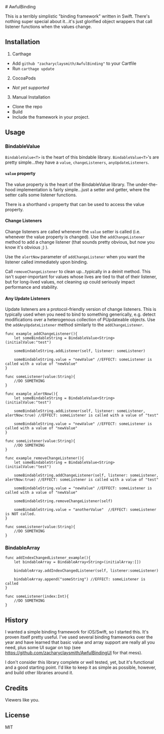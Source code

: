 <snippet>
<content>
# AwfulBinding

This is a terribly simplistic "binding framework" written in Swift. There's nothing super special about it...it's just glorified object wrappers that call listener functions when the values change.

## Installation

1. Carthage
  * Add `github "zacharyclaysmith/AwfulBinding"` to your Cartfile
  * Run `carthage update`
2. CocoaPods
  * *Not yet supported*
3. Manual Installation
  * Clone the repo
  * Build
  * Include the framework in your project.

## Usage

### BindableValue<T>

`BindableValue<T>` is the heart of this bindable library. `BindableValue<T>`'s are pretty simple...they have a `value`, `changeListeners`, `anyUpdateListeners`.

#### `value` property
The value property is the heart of the BindableValue library. The under-the-hood implementation is fairly simple...just a setter and getter, where the setter calls some listener functions.

There is a shorthand `v` property that can be used to access the value property.

#### Change Listeners
Change listeners are called whenever the `value` setter is called (i.e. whenever the value property is changed). Use the `addChangeListener` method to add a change listener (that sounds pretty obvious, but now you know it's obvious ;) ).

Use the `alertNow` parameter of `addChangeListener` when you want the listener called immediately upon binding.

Call `removeChangeListener` to clean up...typically in a deinit method. This isn't super-important for values whose lives are tied to that of their listener, but for long-lived values, not cleaning up could seriously impact performance and stability.

#### Any Update Listeners
Update listeners are a protocol-friendly version of change listeners. This is typically used when you need to bind to something generically, e.g. detect modifications over a heterogenous collection of PUpdateable objects. Use the `addAnyUpdateListener` method similarly to the `addChangeListener`.

```
func example_addChangeListener(){
    let someBindableString = BindableValue<String>(initialValue:"test")

    someBindableString.addListener(self, listener: someListener)

    someBindableString.value = "newValue" //EFFECT: someListener is called with a value of "newValue"
}

func someListener(value:String){
    //DO SOMETHING
}
```

```
func example_alertNow(){
    let someBindableString = BindableValue<String>(initialValue:"test")

    someBindableString.addListener(self, listener: someListener, alertNow:true) //EFFECT: someListener is called with a value of "test"

    someBindableString.value = "newValue" //EFFECT: someListener is called with a value of "newValue"
}

func someListener(value:String){
    //DO SOMETHING
}
```

```
func example_removeChangeListener(){
    let someBindableString = BindableValue<String>(initialValue:"test")

    someBindableString.addChangeListener(self, listener: someListener, alertNow:true) //EFFECT: someListener is called with a value of "test"

    someBindableString.value = "newValue" //EFFECT: someListener is called with a value of "newValue"

    someBindableString.removeChangeListener(self)

    someBindableString.value = "anotherValue"  //EFFECT: someListener is NOT called.
}

func someListener(value:String){
    //DO SOMETHING
}
```

### BindableArray<T>

```
func addIndexChangedListener_example(){
    let bindableArray = BindableArray<String>(initialArray:[])

    bindableArray.addIndexChangedListener(self, listener:someListener)

    bindableArray.append("someString") //EFFECT: someListener is called
}

func someListener(index:Int){
    //DO SOMETHING
}

```

## History

I wanted a simple binding framework for iOS/Swift, so I started this. It's proven itself pretty useful. I've used several binding frameworks over the year and have learned that basic value and array support are really all you need, plus some UI sugar on top (see https://github.com/zacharyclaysmith/AwfulBindingUI for that mess).

I don't consider this library complete or well tested, yet, but it's functional and a good starting point. I'd like to keep it as simple as possible, however, and build other libraries around it.

## Credits

Viewers like you.

## License

MIT
</content>
</snippet>